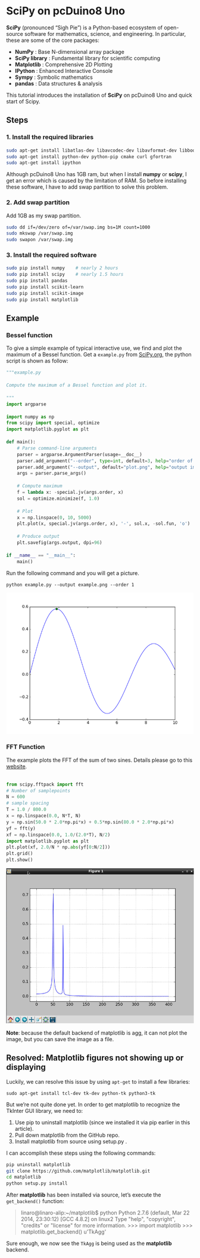 # SciPy on pcDuino8 Uno
**SciPy** (pronounced “Sigh Pie”) is a Python-based ecosystem of open-source software for mathematics, science, and engineering. In particular, these are some of the core packages:
- **NumPy** : Base N-dimensional array package
- **SciPy library** : Fundamental library for scientific computing
- **Matplotlib** : Comprehensive 2D Plotting
- **IPython** : Enhanced Interactive Console
- **Sympy** : Symbolic mathematics
- **pandas** : Data structures & analysis

This tutorial introduces the installation of **SciPy** on pcDuino8 Uno and quick start of Scipy.  

## Steps
### 1. Install the required libraries
```bash
sudo apt-get install libatlas-dev libavcodec-dev libavformat-dev libboost-all-dev libgtk2.0-dev libjpeg-dev liblapack-dev libswscale-dev pkg-config
sudo apt-get install python-dev python-pip cmake curl gfortran 
sudo apt-get install ipython
```
Although pcDuino8 Uno has 1GB ram, but when I install **numpy** or **scipy**, I get an error which is caused by the limitation of RAM. So before installing these software, I have to add swap partition to solve this problem.

### 2. Add swap partition   
Add 1GB as my swap partition.
```bash
sudo dd if=/dev/zero of=/var/swap.img bs=1M count=1000
sudo mkswap /var/swap.img
sudo swapon /var/swap.img
```

### 3. Install the required software

```bash
sudo pip install numpy    # nearly 2 hours
sudo pip install scipy    # nearly 1.5 hours
sudo pip install pandas   
sudo pip install scikit-learn 
sudo pip install scikit-image
sudo pip install matplotlib
```

## Example
### Bessel function
To give a simple example of typical interactive use, we find and plot the maximum of a Bessel function. 
Get a `example.py` from [SciPy.org](1), the python script is shown as follow:
```python
"""example.py

Compute the maximum of a Bessel function and plot it.

"""
import argparse

import numpy as np
from scipy import special, optimize
import matplotlib.pyplot as plt

def main():
    # Parse command-line arguments
    parser = argparse.ArgumentParser(usage=__doc__)
    parser.add_argument("--order", type=int, default=3, help="order of Bessel function")
    parser.add_argument("--output", default="plot.png", help="output image file")
    args = parser.parse_args()

    # Compute maximum
    f = lambda x: -special.jv(args.order, x)
    sol = optimize.minimize(f, 1.0)

    # Plot
    x = np.linspace(0, 10, 5000)
    plt.plot(x, special.jv(args.order, x), '-', sol.x, -sol.fun, 'o')

    # Produce output
    plt.savefig(args.output, dpi=96)

if __name__ == "__main__":
    main()

```
Run the following command and you will get a picture.
```
python example.py --output example.png --order 1
```
![](../images/example.png)

### FFT Function
The example plots the FFT of the sum of two sines. Details please go to this [website](2).
```python

from scipy.fftpack import fft
# Number of samplepoints
N = 600
# sample spacing
T = 1.0 / 800.0
x = np.linspace(0.0, N*T, N)
y = np.sin(50.0 * 2.0*np.pi*x) + 0.5*np.sin(80.0 * 2.0*np.pi*x)
yf = fft(y)
xf = np.linspace(0.0, 1.0/(2.0*T), N/2)
import matplotlib.pyplot as plt
plt.plot(xf, 2.0/N * np.abs(yf[0:N/2]))
plt.grid()
plt.show()
```
<img src='../images/fft-plot.png' title='fft-plot' width='600'>

**Note**: because the default backend of matplotlib is agg, it can not plot the image, but you can save the image as a file. 

## Resolved: Matplotlib figures not showing up or displaying
Luckily, we can resolve this issue by using `apt-get`  to install a few libraries:
```
sudo apt-get install tcl-dev tk-dev python-tk python3-tk
```
But we’re not quite done yet. In order to get matplotlib to recognize the TkInter GUI library, we need to:

1. Use pip to uninstall matplotlib (since we installed it via pip earlier in this article).
2. Pull down matplotlib from the GitHub repo.
3. Install matplotlib  from source using setup.py .

I can accomplish these steps using the following commands:
```bash
pip uninstall matplotlib
git clone https://github.com/matplotlib/matplotlib.git
cd matplotlib
python setup.py install
```
After **matplotlib**  has been installed via source, let’s execute the `get_backend()`  function:
>linaro@linaro-alip:~/matplotlib$ python
Python 2.7.6 (default, Mar 22 2014, 23:30:12) 
[GCC 4.8.2] on linux2
Type "help", "copyright", "credits" or "license" for more information.
\>>> import matplotlib
\>>> matplotlib.get_backend()
u'TkAgg'

Sure enough, we now see the `TkAgg` is being used as the **matplotlib** backend.

[1]:http://www.scipy.org/getting-started.html
[2]:http://docs.scipy.org/doc/scipy/reference/tutorial/fftpack.html
